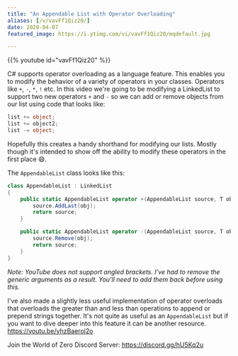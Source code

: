```yaml
---
title: "An Appendable List with Operator Overloading"
aliases: [/v/vavFf1Qiz20/]
date: 2020-04-07
featured_image: https://i.ytimg.com/vi/vavFf1Qiz20/mqdefault.jpg

---
```


{{% youtube id="vavFf1Qiz20" %}}

C# supports operator overloading as a language feature. This enables you to modify the behavior of a variety of operators in your classes. Operators like `+`, `-`, `*`, `!` etc. In this video we're going to be modifying a LinkedList to support two new operators `+` and `-` so we can add or remove objects from our list using code that looks like:

```csharp
list += object;
list += object2;
list -= object;
```

Hopefully this creates a handy shorthand for modifying our lists. Mostly though it's intended to show off the ability to modify these operators in the first place 😄.

The `AppendableList` class looks like this:

```csharp
class AppendableList : LinkedList
{
    public static AppendableList operator +(AppendableList source, T obj) {
        source.AddLast(obj);
        return source;
    }

    public static AppendableList operator -(AppendableList source, T obj) {
        source.Remove(obj);
        return source;
    }
}
```

*Note: YouTube does not support angled brackets. I've had to remove the generic arguments as a result. You'll need to add them back before using this.*

I've also made a slightly less useful implementation of operator overloads that overloads the greater than and less than operations to append or prepend strings together. It's not quite as useful as an `AppendableList` but if you want to dive deeper into this feature it can be another resource. https://youtu.be/yhzBaeroj2o

Join the World of Zero Discord Server: https://discord.gg/hU5Kq2u